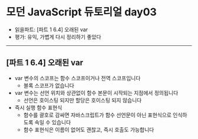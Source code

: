 # 모던 JavaScript 듀토리얼 day03

- 읽을파트: [파트 1 6.4] 오래된 var
- 평가: 유익, 가볍게 다시 정리하기 좋았다

---

## [파트 1 6.4] 오래된 var

- var 변수의 스코프는 함수 스코프이거나 전역 스코프입니다
  - 블록 스코프가 없습니다
- var 변수는 선언 위치와 상관없이 함수 본문이 시작되는 지점에서 정의됩니다
  - 선언은 호이스팅 되지만 할당은 호이스팅 되지 않습니다
- 즉시 실행 함수 표현식
  - 함수를 괄호로 감싸면 자바스크립트가 함수 선언문이 아닌 표현식으로 인식하도록 속일 수 있습니다
  - 함수 표현식은 이름이 없어도 괜찮고, 즉시 호출도 가능합니다

